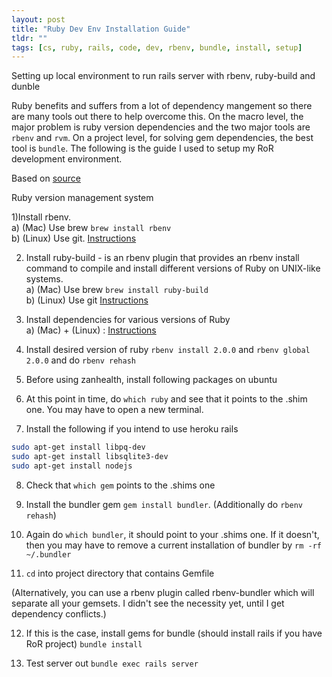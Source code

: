 ```yaml
---
layout: post
title: "Ruby Dev Env Installation Guide"
tldr: ""
tags: [cs, ruby, rails, code, dev, rbenv, bundle, install, setup]
---
```


Setting up local environment to run rails server with rbenv, ruby-build and dunble

Ruby benefits and suffers from a lot of dependency mangement so there are many tools out there to help overcome this. On the macro level, the major problem is ruby version dependencies and the two major tools are `rbenv` and `rvm`. On a project level, for solving gem dependencies, the best tool is `bundle`. The following is the guide I used to setup my RoR development environment.

Based on [source][source]

[source]: https://gist.github.com/MicahElliott/2407918
[1]: https://github.com/sstephenson/rbenv#basic-github-checkout
[2]: https://github.com/sstephenson/ruby-build
[3]: https://github.com/sstephenson/ruby-build/wiki

Ruby version management system

1)Install  rbenv.    
    a) (Mac) Use brew `brew install rbenv`   
    b) (Linux) Use git. [Instructions][1]   
	
2) Install ruby-build -  is an rbenv plugin that provides an rbenv install command to compile and install different versions of Ruby on UNIX-like systems.   
    a) (Mac) Use brew `brew install ruby-build`   
	b) (Linux) Use git [Instructions][2]   

3) Install dependencies for various versions of Ruby   
a) (Mac) + (Linux) : [Instructions][3]

4) Install desired version of ruby 
`rbenv install 2.0.0` and `rbenv global 2.0.0` and do `rbenv rehash`

5) Before using zanhealth, install following packages on ubuntu

6) At this point in time, do `which ruby` and see that it points to the .shim one. You may have to open a new terminal.

7) Install the following if you intend to use heroku rails
```bash
sudo apt-get install libpq-dev
sudo apt-get install libsqlite3-dev
sudo apt-get install nodejs
```

8) Check that `which gem` points to the .shims one

9) Install the bundler gem `gem install bundler`. (Additionally do `rbenv rehash`)

10) Again do `which bundler`, it should point to your .shims one. If it doesn't, then you may have to remove a current installation of bundler by `rm -rf ~/.bundler`

11) `cd` into project directory that contains Gemfile

(Alternatively, you can use a rbenv plugin called rbenv-bundler which will separate all your gemsets. I didn't see the necessity yet, until I get dependency conflicts.)

12) If this is the case, install gems for bundle (should install rails if you have RoR project)
`bundle install`

13) Test server out
`bundle exec rails server`

